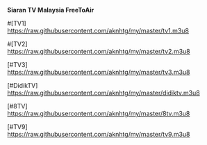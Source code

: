<B>Siaran TV Malaysia FreeToAir</B>

#[TV1]
</br> https://raw.githubusercontent.com/aknhtg/my/master/tv1.m3u8

#[TV2]
</br> https://raw.githubusercontent.com/aknhtg/my/master/tv2.m3u8

[#TV3]
</br> https://raw.githubusercontent.com/aknhtg/my/master/tv3.m3u8

[#DidikTV]
</br> https://raw.githubusercontent.com/aknhtg/my/master/didiktv.m3u8

[#8TV]
</br> https://raw.githubusercontent.com/aknhtg/my/master/8tv.m3u8

[#TV9]
</br> https://raw.githubusercontent.com/aknhtg/my/master/tv9.m3u8
